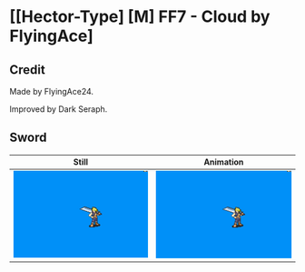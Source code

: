 # [\[Hector-Type\] \[M\] FF7 - Cloud by FlyingAce]

## Credit

Made by FlyingAce24.

Improved by Dark Seraph.
	
## Sword

| Still | Animation |
| :---: | :-------: |
| ![Sword still](./Sword_000.png) | ![Sword animation](./Sword.gif) |
